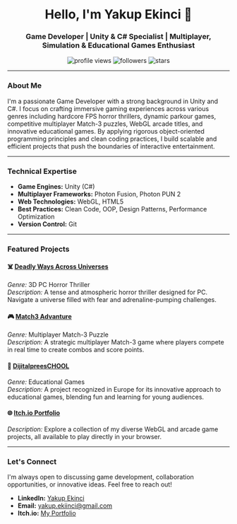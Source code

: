 <h1 align="center">Hello, I'm Yakup Ekinci 👋</h1>
<h3 align="center">Game Developer | Unity & C# Specialist | Multiplayer, Simulation & Educational Games Enthusiast</h3>

<p align="center">
  <img src="https://komarev.com/ghpvc/?username=yakupekinci&color=blueviolet" alt="profile views" />
  <img src="https://img.shields.io/github/followers/yakupekinci?style=social" alt="followers" />
  <img src="https://img.shields.io/github/stars/yakupekinci?style=social" alt="stars" />
</p>

---

### About Me

I'm a passionate Game Developer with a strong background in Unity and C#. I focus on crafting immersive gaming experiences across various genres including hardcore FPS horror thrillers, dynamic parkour games, competitive multiplayer Match-3 puzzles, WebGL arcade titles, and innovative educational games. By applying rigorous object-oriented programming principles and clean coding practices, I build scalable and efficient projects that push the boundaries of interactive entertainment.

---

### Technical Expertise

- **Game Engines:** Unity (C#)
- **Multiplayer Frameworks:** Photon Fusion, Photon PUN 2
- **Web Technologies:** WebGL, HTML5
- **Best Practices:** Clean Code, OOP, Design Patterns, Performance Optimization
- **Version Control:** Git

---

### Featured Projects

#### ☠️ [Deadly Ways Across Universes](https://github.com/yakupekinci/Deadly_Ways_Across_Universes)
*Genre:* 3D PC Horror Thriller  
*Description:* A tense and atmospheric horror thriller designed for PC. Navigate a universe filled with fear and adrenaline-pumping challenges.

#### 🎮 [Match3 Advanture](https://github.com/yakupekinci/Match3_Advanture)
*Genre:* Multiplayer Match-3 Puzzle  
*Description:* A strategic multiplayer Match-3 game where players compete in real time to create combos and score points.

#### 🏫 [DijitalpreesCHOOL](https://www.digitalpreschools.com/tr/)
*Genre:* Educational Games  
*Description:* A project recognized in Europe for its innovative approach to educational games, blending fun and learning for young audiences.

#### 🌐 [Itch.io Portfolio](https://yakupekinci.itch.io/)
*Description:* Explore a collection of my diverse WebGL and arcade game projects, all available to play directly in your browser.

---

### Let's Connect

I'm always open to discussing game development, collaboration opportunities, or innovative ideas. Feel free to reach out!

- **LinkedIn:** [Yakup Ekinci](https://www.linkedin.com/in/yakup-ekinci-b70188235/)
- **Email:** [yakup.ekiinci@gmail.com](mailto:yakup.ekiinci@gmail.com)
- **Itch.io:** [My Portfolio](https://yakupekinci.itch.io/)
